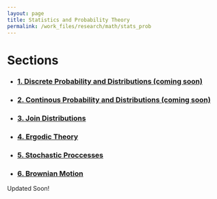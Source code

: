 ```yaml
---
layout: page
title: Statistics and Probability Theory
permalink: /work_files/research/math/stats_prob
---
```


# Sections
* ### [1. Discrete Probability and Distributions (coming soon)](/work_files/research/stats_prob/1)

* ### [2. Continous Probability and Distributions (coming soon)](/work_files/school/research/stats_prob/2)

* ### [3. Join Distributions](/work_files/school/research/stats_prob/3)

* ### [4. Ergodic Theory](/work_files/school/research/stats_prob/4)

* ### [5. Stochastic Proccesses](/work_files/school/research/stats_prob/5)

* ### [6. Brownian Motion](/work_files/school/research/stats_prob/6)



Updated Soon!